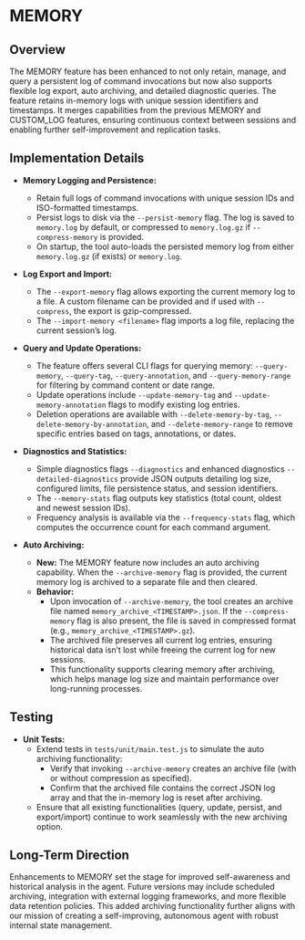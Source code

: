 # MEMORY

## Overview
The MEMORY feature has been enhanced to not only retain, manage, and query a persistent log of command invocations but now also supports flexible log export, auto archiving, and detailed diagnostic queries. The feature retains in-memory logs with unique session identifiers and timestamps. It merges capabilities from the previous MEMORY and CUSTOM_LOG features, ensuring continuous context between sessions and enabling further self-improvement and replication tasks.

## Implementation Details
- **Memory Logging and Persistence:**
  - Retain full logs of command invocations with unique session IDs and ISO-formatted timestamps.
  - Persist logs to disk via the `--persist-memory` flag. The log is saved to `memory.log` by default, or compressed to `memory.log.gz` if `--compress-memory` is provided.
  - On startup, the tool auto-loads the persisted memory log from either `memory.log.gz` (if exists) or `memory.log`.

- **Log Export and Import:**
  - The `--export-memory` flag allows exporting the current memory log to a file. A custom filename can be provided and if used with `--compress`, the export is gzip-compressed.
  - The `--import-memory <filename>` flag imports a log file, replacing the current session’s log.

- **Query and Update Operations:**
  - The feature offers several CLI flags for querying memory: `--query-memory`, `--query-tag`, `--query-annotation`, and `--query-memory-range` for filtering by command content or date range.
  - Update operations include `--update-memory-tag` and `--update-memory-annotation` flags to modify existing log entries.
  - Deletion operations are available with `--delete-memory-by-tag`, `--delete-memory-by-annotation`, and `--delete-memory-range` to remove specific entries based on tags, annotations, or dates.

- **Diagnostics and Statistics:**
  - Simple diagnostics flags `--diagnostics` and enhanced diagnostics `--detailed-diagnostics` provide JSON outputs detailing log size, configured limits, file persistence status, and session identifiers.
  - The `--memory-stats` flag outputs key statistics (total count, oldest and newest session IDs).
  - Frequency analysis is available via the `--frequency-stats` flag, which computes the occurrence count for each command argument.

- **Auto Archiving:**
  - **New:** The MEMORY feature now includes an auto archiving capability. When the `--archive-memory` flag is provided, the current memory log is archived to a separate file and then cleared.
  - **Behavior:**
    - Upon invocation of `--archive-memory`, the tool creates an archive file named `memory_archive_<TIMESTAMP>.json`. If the `--compress-memory` flag is also present, the file is saved in compressed format (e.g., `memory_archive_<TIMESTAMP>.gz`).
    - The archived file preserves all current log entries, ensuring historical data isn’t lost while freeing the current log for new sessions.
    - This functionality supports clearing memory after archiving, which helps manage log size and maintain performance over long-running processes.

## Testing
- **Unit Tests:**
  - Extend tests in `tests/unit/main.test.js` to simulate the auto archiving functionality:
    - Verify that invoking `--archive-memory` creates an archive file (with or without compression as specified).
    - Confirm that the archived file contains the correct JSON log array and that the in-memory log is reset after archiving.
  - Ensure that all existing functionalities (query, update, persist, and export/import) continue to work seamlessly with the new archiving option.

## Long-Term Direction
Enhancements to MEMORY set the stage for improved self-awareness and historical analysis in the agent. Future versions may include scheduled archiving, integration with external logging frameworks, and more flexible data retention policies. This added archiving functionality further aligns with our mission of creating a self-improving, autonomous agent with robust internal state management.
